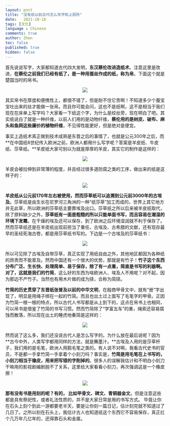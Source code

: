 ```yaml
---
layout: post
title: "没有纸以前古代怎么写字和上厕所"
date:   2021-10-16
tags: [文化]
language : Chinese
comments: true
author: Zhen
toc: false
published: true
hidden: false
---
```

首先说说写字，大家都知道古代四大发明，**东汉蔡伦改进造纸术**。注意这里是改进，**在蔡伦之前我们已经有纸了，是一种用蚕丝作成的纸，称为帛**，下面这个就是楚国当时的帛书。
<p align="center"> <img src="{{ site.imageurl }}/帛书.png"> </p> 

其实帛书在厚度和便携性上，都很不错了，但是耐不住它贵啊！不知道多少个蚕宝宝吐出来的丝才能做一张帛。而且你可能会问，这也不是纸啊，这不是相当于我们现在在床单上写字吗？大家看一下纸这个字，为什么是绞丝旁，现在明白了吧。其实纸说白了就是一种纤维，以前人们用的是动物纤维，**蔡伦用的是树皮、破布、麻头和鱼网这些廉价的植物纤维**，不见得性能更好，但是绝对是便宜。

事实上造纸术真正做到技术成熟是东晋之后的事情了，也就是公元300年之后，而**在中国纸8世纪传入欧洲之前，欧洲人都用什么写字呢？答案是羊皮纸、牛皮纸、莎草纸。**羊皮纸大家可别以为就是厚厚的羊皮，其实它的制作是这样的：
<p align="center"> <img src="{{ site.imageurl }}/羊皮纸.png"> </p> 

羊皮会被拉伸到非常薄的程度，并且经过很多道防腐之类的工序，做出来的纸是这样子的：
<p align="center"> <img src="{{ site.imageurl }}/埃及纸.png"> </p> 

**羊皮纸从公元前170年左右被使用，然而莎草纸可以追溯到公元前3000年的古埃及**。莎草纸是由生长在尼罗河三角洲的一种“纸莎草”加工而成的，世界上其它地方并无此草，所以欧洲的莎草纸主要靠埃及出口。莎草纸之所以后来被羊皮纸取代，除了原料缺少之外，**莎草纸有一面是粗糙的所以只能单面书写，而且容易在潮湿的环境下发霉**。在干燥的埃及还可以保存，到了欧洲之后环境湿润就不利于保存了。然而莎草纸还是在羊皮纸出现前担当了重任，古埃及、古希腊的文献，还有现存最早的圣经死海古卷，都是用莎草纸书写的。下边是一个古埃及的莎草纸书：
<p align="center"> <img src="{{ site.imageurl }}/埃及纸2.png"> </p> 

所以可见除了古埃及自带莎草，真正实现了用纸自由之外，其他地区都因为各种纸的昂贵而不能普及。然而中国还有一个很大的优势，那就是有竹子！**竹子这个东西分布广泛、生长快、处理简单、易于保存，除了有一点重，简直是书写的利器啊。对了，这就是我们的竹简**，这么好的东西为啥欧洲人、埃及人不用呢？对不起，因为那边不产竹子。当然也有用木片做的成为牍，合称为简牍。

**竹简的历史贯穿了东晋纸张普及以前的中华文明**，在殷商甲骨文中，就有“册”字出现了，明显是用绳子绑在一起的竹简。而且也出土过上面写了毛笔字的甲骨。正因为竹简一根一根的特点，所以古代人书写都是从上到下的，这点在帛书上也相同，可以帛书是借鉴了竹简的书写习惯。然而竹简除了“学富五车”的重，绳索还容易腐蚀而散落，所以现在出土的睡虎地秦简是这样的：
<p align="center"> <img src="{{ site.imageurl }}/竹简.png"> </p> 

然而说了这么多，我们还没说古代人是怎么写字的。为什么放在最后说呢？因为**古今中外，人类写字都用同样的方法，就是蘸墨汁。**古埃及人用的是莎草杆子，我们用的是毛笔，欧洲人用鹅毛笔之类的。有人说不对啊，我看古代史书的官员，不是都一手拿竹简一手拿着个小刻刀吗？事实是，**竹简是用毛笔在上书写的，小刻刀相当于橡皮，用来把写错的字削掉的**。很多人的误解我估计和不明白小刻刀干嘛用的影视剧编剧脱不了关系，这里给大家看看小刻刀，再次强调这是一个橡皮擦！
<p align="center"> <img src="{{ site.imageurl }}/刻刀.png"> </p> 

**那有没有书是用刻的呢？有的， 比如甲骨文、碑文、青铜器金文**。但是注意这些都是具有祭祀性，或者礼法性质的，并不是大家日常是用的书写方式。 毕竟让你在石头上刻个到此一游都要老半天，要是让你刻一篇日记，估计刻完就不知道过了几日了。之所以刻在石头上，我估计古人也知道纸这个东西它不容易保存，真正扛个几万年几亿年的，还得靠石头和金属。


<!--stackedit_data:
eyJoaXN0b3J5IjpbLTEyODk2Mzc3MSwtMTM2NTY4MDQxNSwxMT
k4NTIzMDczLC04ODE5NzkwMCwtMjEwODU2NDczLDIzOTY3NzEx
MSwxOTgwNDE0MzksMTY2MTA4Njg1M119
-->